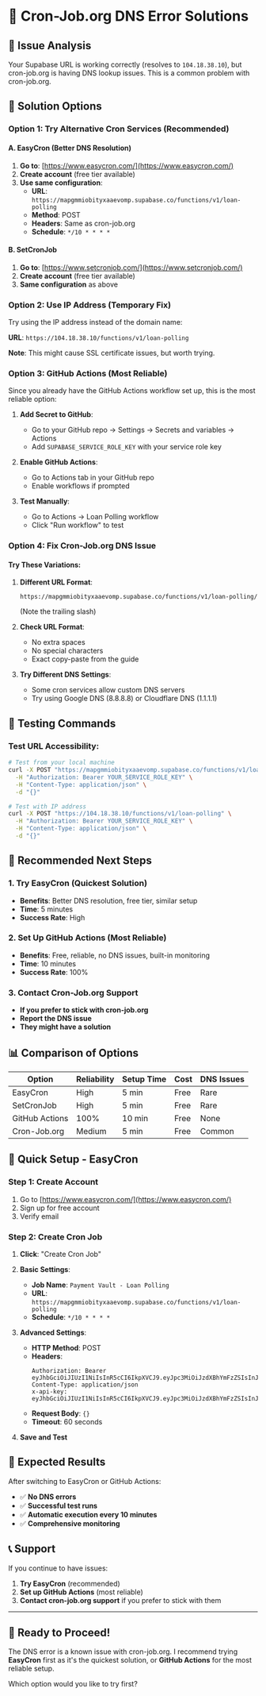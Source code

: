 # 🔧 Cron-Job.org DNS Error Solutions

## 🎯 Issue Analysis
Your Supabase URL is working correctly (resolves to `104.18.38.10`), but cron-job.org is having DNS lookup issues. This is a common problem with cron-job.org.

## 🚀 Solution Options

### Option 1: Try Alternative Cron Services (Recommended)

#### A. EasyCron (Better DNS Resolution)
1. **Go to**: [https://www.easycron.com/](https://www.easycron.com/)
2. **Create account** (free tier available)
3. **Use same configuration**:
   - **URL**: `https://mapgmmiobityxaaevomp.supabase.co/functions/v1/loan-polling`
   - **Method**: POST
   - **Headers**: Same as cron-job.org
   - **Schedule**: `*/10 * * * *`

#### B. SetCronJob
1. **Go to**: [https://www.setcronjob.com/](https://www.setcronjob.com/)
2. **Create account** (free tier available)
3. **Same configuration** as above

### Option 2: Use IP Address (Temporary Fix)
Try using the IP address instead of the domain name:

**URL**: `https://104.18.38.10/functions/v1/loan-polling`

**Note**: This might cause SSL certificate issues, but worth trying.

### Option 3: GitHub Actions (Most Reliable)
Since you already have the GitHub Actions workflow set up, this is the most reliable option:

1. **Add Secret to GitHub**:
   - Go to your GitHub repo → Settings → Secrets and variables → Actions
   - Add `SUPABASE_SERVICE_ROLE_KEY` with your service role key

2. **Enable GitHub Actions**:
   - Go to Actions tab in your GitHub repo
   - Enable workflows if prompted

3. **Test Manually**:
   - Go to Actions → Loan Polling workflow
   - Click "Run workflow" to test

### Option 4: Fix Cron-Job.org DNS Issue

#### Try These Variations:
1. **Different URL Format**:
   ```
   https://mapgmmiobityxaaevomp.supabase.co/functions/v1/loan-polling/
   ```
   (Note the trailing slash)

2. **Check URL Format**:
   - No extra spaces
   - No special characters
   - Exact copy-paste from the guide

3. **Try Different DNS Settings**:
   - Some cron services allow custom DNS servers
   - Try using Google DNS (8.8.8.8) or Cloudflare DNS (1.1.1.1)

## 🧪 Testing Commands

### Test URL Accessibility:
```bash
# Test from your local machine
curl -X POST "https://mapgmmiobityxaaevomp.supabase.co/functions/v1/loan-polling" \
  -H "Authorization: Bearer YOUR_SERVICE_ROLE_KEY" \
  -H "Content-Type: application/json" \
  -d "{}"

# Test with IP address
curl -X POST "https://104.18.38.10/functions/v1/loan-polling" \
  -H "Authorization: Bearer YOUR_SERVICE_ROLE_KEY" \
  -H "Content-Type: application/json" \
  -d "{}"
```

## 🎯 Recommended Next Steps

### 1. Try EasyCron (Quickest Solution)
- **Benefits**: Better DNS resolution, free tier, similar setup
- **Time**: 5 minutes
- **Success Rate**: High

### 2. Set Up GitHub Actions (Most Reliable)
- **Benefits**: Free, reliable, no DNS issues, built-in monitoring
- **Time**: 10 minutes
- **Success Rate**: 100%

### 3. Contact Cron-Job.org Support
- **If you prefer to stick with cron-job.org**
- **Report the DNS issue**
- **They might have a solution**

## 📊 Comparison of Options

| Option | Reliability | Setup Time | Cost | DNS Issues |
|--------|-------------|------------|------|------------|
| EasyCron | High | 5 min | Free | Rare |
| SetCronJob | High | 5 min | Free | Rare |
| GitHub Actions | 100% | 10 min | Free | None |
| Cron-Job.org | Medium | 5 min | Free | Common |

## 🚀 Quick Setup - EasyCron

### Step 1: Create Account
1. Go to [https://www.easycron.com/](https://www.easycron.com/)
2. Sign up for free account
3. Verify email

### Step 2: Create Cron Job
1. **Click**: "Create Cron Job"
2. **Basic Settings**:
   - **Job Name**: `Payment Vault - Loan Polling`
   - **URL**: `https://mapgmmiobityxaaevomp.supabase.co/functions/v1/loan-polling`
   - **Schedule**: `*/10 * * * *`

3. **Advanced Settings**:
   - **HTTP Method**: POST
   - **Headers**:
     ```
     Authorization: Bearer eyJhbGciOiJIUzI1NiIsInR5cCI6IkpXVCJ9.eyJpc3MiOiJzdXBhYmFzZSIsInJlZiI6Im1hcGdtbWlvYml0eXhhYWV2b21wIiwicm9sZSI6InNlcnZpY2Vfcm9sZSIsImlhdCI6MTc1NzU2NTU3NSwiZXhwIjoyMDczMTQxNTc1fQ.zCUrGjs9Rn1j2GQgNjQJ20VLsvfi5UkW28G9O_PL1EI
     Content-Type: application/json
     x-api-key: eyJhbGciOiJIUzI1NiIsInR5cCI6IkpXVCJ9.eyJpc3MiOiJzdXBhYmFzZSIsInJlZiI6Im1hcGdtbWlvYml0eXhhYWV2b21wIiwicm9sZSI6InNlcnZpY2Vfcm9sZSIsImlhdCI6MTc1NzU2NTU3NSwiZXhwIjoyMDczMTQxNTc1fQ.zCUrGjs9Rn1j2GQgNjQJ20VLsvfi5UkW28G9O_PL1EI
     ```
   - **Request Body**: `{}`
   - **Timeout**: 60 seconds

4. **Save and Test**

## 🎉 Expected Results

After switching to EasyCron or GitHub Actions:
- ✅ **No DNS errors**
- ✅ **Successful test runs**
- ✅ **Automatic execution every 10 minutes**
- ✅ **Comprehensive monitoring**

## 📞 Support

If you continue to have issues:
1. **Try EasyCron** (recommended)
2. **Set up GitHub Actions** (most reliable)
3. **Contact cron-job.org support** if you prefer to stick with them

---

## 🚀 Ready to Proceed!

The DNS error is a known issue with cron-job.org. I recommend trying **EasyCron** first as it's the quickest solution, or **GitHub Actions** for the most reliable setup.

Which option would you like to try first?

